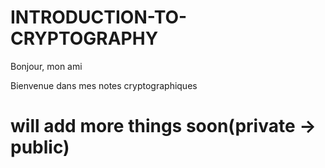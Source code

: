 # INTRODUCTION-TO-CRYPTOGRAPHY

Bonjour, mon ami


Bienvenue dans mes notes cryptographiques

# will add more things soon(private -> public) 
